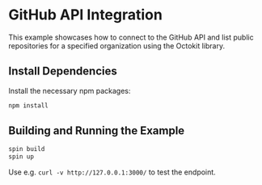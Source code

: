 # GitHub API Integration

This example showcases how to connect to the GitHub API and list public repositories for a specified organization using the Octokit library.

## Install Dependencies
Install the necessary npm packages:

```bash
npm install
```

## Building and Running the Example

```bash
spin build
spin up
```

Use e.g. `curl -v http://127.0.0.1:3000/` to test the endpoint.
